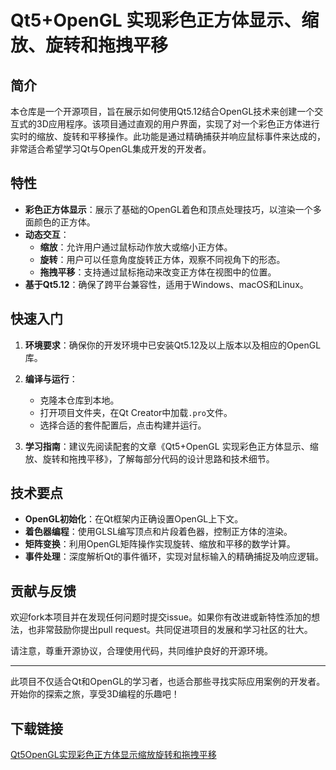 # Qt5+OpenGL 实现彩色正方体显示、缩放、旋转和拖拽平移

## 简介

本仓库是一个开源项目，旨在展示如何使用Qt5.12结合OpenGL技术来创建一个交互式的3D应用程序。该项目通过直观的用户界面，实现了对一个彩色正方体进行实时的缩放、旋转和平移操作。此功能是通过精确捕获并响应鼠标事件来达成的，非常适合希望学习Qt与OpenGL集成开发的开发者。

## 特性

- **彩色正方体显示**：展示了基础的OpenGL着色和顶点处理技巧，以渲染一个多面颜色的正方体。
- **动态交互**：
    - **缩放**：允许用户通过鼠标动作放大或缩小正方体。
    - **旋转**：用户可以任意角度旋转正方体，观察不同视角下的形态。
    - **拖拽平移**：支持通过鼠标拖动来改变正方体在视图中的位置。
- **基于Qt5.12**：确保了跨平台兼容性，适用于Windows、macOS和Linux。

## 快速入门

1. **环境要求**：确保你的开发环境中已安装Qt5.12及以上版本以及相应的OpenGL库。
2. **编译与运行**：
   - 克隆本仓库到本地。
   - 打开项目文件夹，在Qt Creator中加载`.pro`文件。
   - 选择合适的套件配置后，点击构建并运行。

3. **学习指南**：建议先阅读配套的文章《Qt5+OpenGL 实现彩色正方体显示、缩放、旋转和拖拽平移》，了解每部分代码的设计思路和技术细节。

## 技术要点

- **OpenGL初始化**：在Qt框架内正确设置OpenGL上下文。
- **着色器编程**：使用GLSL编写顶点和片段着色器，控制正方体的渲染。
- **矩阵变换**：利用OpenGL矩阵操作实现旋转、缩放和平移的数学计算。
- **事件处理**：深度解析Qt的事件循环，实现对鼠标输入的精确捕捉及响应逻辑。

## 贡献与反馈

欢迎fork本项目并在发现任何问题时提交issue。如果你有改进或新特性添加的想法，也非常鼓励你提出pull request。共同促进项目的发展和学习社区的壮大。

请注意，尊重开源协议，合理使用代码，共同维护良好的开源环境。

---

此项目不仅适合Qt和OpenGL的学习者，也适合那些寻找实际应用案例的开发者。开始你的探索之旅，享受3D编程的乐趣吧！

## 下载链接

[Qt5OpenGL实现彩色正方体显示缩放旋转和拖拽平移](https://pan.quark.cn/s/3970924e8bf1)
